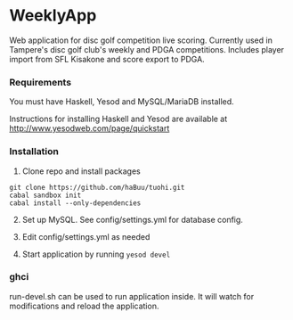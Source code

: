 WeeklyApp
==============================

Web application for disc golf competition live scoring. Currently used in Tampere's disc golf club's weekly and PDGA competitions. Includes player import from SFL Kisakone and score export to PDGA. 

### Requirements
You must have Haskell, Yesod and MySQL/MariaDB installed.

Instructions for installing Haskell and Yesod are available at http://www.yesodweb.com/page/quickstart

### Installation
1. Clone repo and install packages
  ```
  git clone https://github.com/haBuu/tuohi.git
  cabal sandbox init
  cabal install --only-dependencies
  ```

2. Set up MySQL. See config/settings.yml for database config.

3. Edit config/settings.yml as needed

4. Start application by running `yesod devel`

### ghci
run-devel.sh can be used to run application inside. It will watch for modifications and reload the application.
